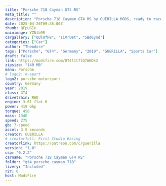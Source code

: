 ```yaml
--- 
title: "Porsche 718 Cayman GT4 RS"
meta_title: ""
description: "Porsche 718 Cayman GT4 RS by GUERILLA MODS, ready to race!"
date: 2025-04-26T09:38:00Z
thumb: QFpUGIe
mainimage: YZNlb9R
cargallery: ["QUlOfF8", "siVrUet", "5Bd6ynd"]
categories: ["Car"]
author: "Theodore"
tags: ["Porsche", "GT4", "Germany", "2019", "GUERILLA", "Sports Car"]
draft: false
link: https://modsfire.com/0T4l1t7lQ7WGDk2
zipsize: "149 MB"
manu: Porsche
# logo2: m-sport
logo2: porsche-motorsport
country: Germany
year: 2019
class: GT4
drivetrain: RWD
engine: 3.6l flat-6
power: 418 bhp
torque: 450
mass: 1340
speed: 275
gb: 7-speed
accel: 3.9 seconds
creator: GUERILLA
# creatorfull: First Studio Racing
creatorlink: https://patreon.com/c/guerilla
version: "1.0"
csp: "0.2.2"
carname: "Porsche 718 Cayman GT4 RS"
folder: "gt4_porsche_cayman_718"
livery: "Included"
r2r: 0
host: ModsFire
---
```


